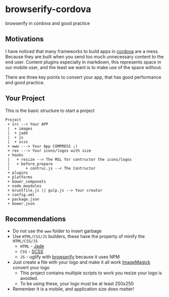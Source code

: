 # browserify-cordova

browserify in cordova and good practice

## Motivations

I have noticed that many frameworks to build apps in [cordova](http://cordova.apache.org/) are a mess. Because they are built when you send too much unnecessary content to the end user. Content plugins especially in markdown, this represents space in our mobile user, and the least we want is to make use of the space without.


There are three key points to convert your app, that has good performance and good practice.

## Your Project
This is the basic structure to start a project
```
Project
 + src --> Your APP
 |  + images 
 |  + jade
 |  + js
 |  + scss
 + www ---> Your App COMPRESS ;)
 + res ---> Your icons/logos with size
 + hooks
 |   + resize --> The MSL for contructor the icons/logos
 |   + before_prepare
 |       + contruc.js --< The Contructor
 + plugins
 + platforms
 + bower_componets
 + node_moodules
 + Gruntfile.js || gulp.js --> Your creator
 + config.xml
 + package.json
 + bower.json
```

## Recommendations
- Do not use the `www` folder to insert garbage
- Use `HTML/CSS/JS` builders, these have the property of minify the `HTML/CSS/JS`
	- `HTML` - [Jade](http://jade-lang.com/)
	- `CSS` - [SCSS](http://sass-lang.com/)
	- `JS` - uglify with [browserify](http://browserify.org/) because it uses NPM
- Just create a file with your logo and make it all work [ImageMagick](http://www.imagemagick.org/) convert your logo
	- This project contains multiple scripts to work you resize your logo is avoided.
	- To be using these, your logo must be at least 250x250
- Remember it is a mobile, and application size does matter!


